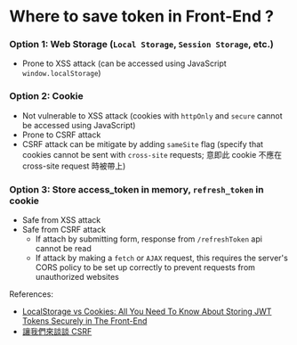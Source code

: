 # Where to save token in Front-End ?
### Option 1: Web Storage (`Local Storage`, `Session Storage`, etc.)
- Prone to XSS attack (can be accessed using JavaScript `window.localStorage`)
### Option 2: Cookie
- Not vulnerable to XSS attack (cookies with `httpOnly` and `secure` cannot be accessed using JavaScript)
- Prone to CSRF attack
- CSRF attack can be mitigate by adding `sameSite` flag (specify that cookies cannot be sent with `cross-site` requests; 意即此 cookie 不應在 cross-site request 時被帶上)
### Option 3: Store access_token in memory, `refresh_token` in cookie
- Safe from XSS attack
- Safe from CSRF attack 
  - If attach by submitting form, response from `/refreshToken` api cannot be read
  - If attack by making a `fetch` or `AJAX` request, this requires the server's CORS policy to be set up correctly to prevent requests from unauthorized websites



References:
- [LocalStorage vs Cookies: All You Need To Know About Storing JWT Tokens Securely in The Front-End](https://dev.to/cotter/localstorage-vs-cookies-all-you-need-to-know-about-storing-jwt-tokens-securely-in-the-front-end-15id)
- [讓我們來談談 CSRF](https://blog.techbridge.cc/2017/02/25/csrf-introduction/)
